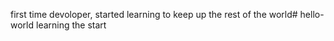 first time devoloper, started learning to keep up the rest of the world# hello-world
learning the start
